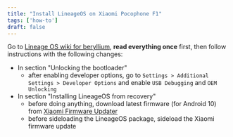 ```yaml
---
title: "Install LineageOS on Xiaomi Pocophone F1"
tags: ['how-to']
draft: false
---
```


Go to [Lineage OS wiki for beryllium](https://wiki.lineageos.org/devices/beryllium/install), **read everything once** first, then follow instructions with the following changes:

- In section "Unlocking the bootloader"
  - after enabling developer options, go to `Settings > Additional Settings > Developer Options` and enable `USB Debugging` and `OEM Unlocking`
- In section "Installing LineageOS from recovery"
  - before doing anything, download latest firmware (for Android 10) from [Xiaomi Firmware Updater](https://xiaomifirmwareupdater.com/firmware/beryllium/)
  - before sideloading the LineageOS package, sideload the Xiaomi firmware update
